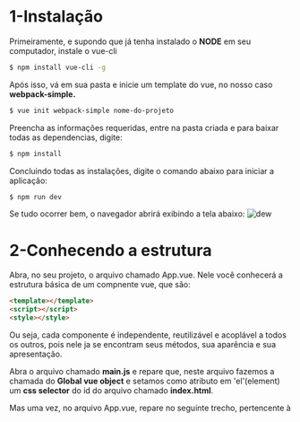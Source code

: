 
# 1-Instalação
Primeiramente, e supondo que já tenha instalado o **NODE** em seu computador, instale o vue-cli
```bash
$ npm install vue-cli -g
```
Após isso, vá em sua pasta e inicie um template do vue, no nosso caso **webpack-simple.**
```bash
$ vue init webpack-simple nome-do-projeto
```
Preencha as informações requeridas, entre na pasta criada e para baixar todas as dependencias, digite:
```bash
$ npm install
```
Concluindo todas as instalações, digite o comando abaixo para iniciar a aplicação:
```bash
$ npm run dev
```
Se tudo ocorrer bem, o navegador abrirá exibindo a tela abaixo:
![dew](https://cdn-images-1.medium.com/max/1600/1*GuIRPERP01oedu0iIAtqyA.png)

# 2-Conhecendo a estrutura
Abra, no seu projeto, o arquivo chamado App.vue. Nele você conhecerá a estrutura básica de um compnente vue, que são:
```html
<template></template>
<script></script>
<style></style>
```
Ou seja, cada componente é independente, reutilizável e acoplável a todos os outros, pois nele ja se encontram seus métodos, sua aparência e sua apresentação.

Abra o arquivo chamado **main.js** e repare que, neste arquivo fazemos a chamada do **Global vue object** e setamos como atributo em 'el'(element) um **css selector** do id do arquivo chamado **index.html**.

Mas uma vez, no arquivo App.vue, repare no seguinte trecho, pertencente à <template>:
```html
<h1> {{ msg }}</h1>
```
Mas **msg** não é a mensagem que aparece na aplicação. Isso por que acontece uma **Interpolação** e a "variável" {{ msg }} é substituida **em tempo de execução** pelo trecho:
```javascript
export default {
  name: 'app',
  data () {
    return {
      msg: 'Welcome to Your Vue.js App'
    }
  }
}
```
Sumarizando, você está tornando exportável um componente chamado app, no qual possui um dado 'msg'. Se você mudar o conteúdo dessa variável, sem precisar recompilar ou até mesmo de um F5, a página mudará automaticamente para o novo conteúdo, pois o servidor vue possui livereload!

# 3-Consumindo uma API de Tarefas.
Para realizar requisições, é necessário a instalação de um módulo chamado vue-resource
```bash
$ npm install vue-resource --save
```

Após a instalação, seu código da main.js deve se adequar para a devida utilização deste módulo. Modifique-o para que fique assim:

```javascript
import Vue from 'vue'
import App from './App.vue'
import VueResource from 'vue-resource'

Vue.use(VueResource)
new Vue({
  el: '#app',
  render: h => h(App)
})
```

Pronto, agora com o vue-resource você conseguirá realizar requisições http. Vamos no **App.vue** e criaremos nossas variáveis, que serão populadas mais tarde. Lembre-se que quem cuida diso é a função **data() **.

```javascript
export default {
  name: 'app',
  data () {
    return {
      title: 'Welcome to your Activities!!!',
      items: [],
      fields: {}
  }
})
```
Pronto. Agora temos um Array de itens e um Objeto de campos. O objeto de campos, preencheremos na mão, pois trata-se dos títulos da tabela que iremos montar. Ela será montada baseada tanto nos itens que retornarão pela API quanto pela biblioteca que utilizaremos: **Bootstrap-Vue** E ficará mais ou menos assim:
```javascript
fields: {
        userId: {
          label: 'Id do Usuario',
          sortable: true
        },
        id: {
          label: 'Id da Tarefa',
          sortable: true
        },
        title: {
          label: 'Titulo',
          sortable: false
        },
        completed: {
          label: 'Tarefa Completada?',
          sortable: false
        }
      },
      currentPage: 1,
      perPage: 5,
      filter: null
    }
})
```
Agora vem a parte legal. Devemos exibir o Array Items em uma tabela (quem cuidará disso para nós será o Bootstrap-vue). Porém, este array está vazio. Como preencherei ele antes da página ser exibida: **Com os chamados Lifecycles Hooks**
Por exemplo, o método **created()** é realizado assim que o componente é criado, e é nele que iremos implementar o método de requisição. Ficará mais ou menos assim:
```javascript
  created() {
    let promisse = this.$http.get('https://jsonplaceholder.typicode.com/todos');
    promisse
    .then(res => res.json())
    .then(items => this.items = items)
    console.log(this.items)
  }
})
```
Lembre-se que **created()** é uma função de mesmo nível que **data()**

Agora Basta colocar o **HTML** para exibir os Items! veja [AQUI](https://bootstrap-vue.github.io/docs/components/table) como. fazê-lo.

# 3-Dockerizando
Já existe uma [Imagem](https://hub.docker.com/r/ebiven/vue-cli/) do Vue-Cli no DockerHub, e é com ela que iremos trabalhar.
Crie uma receita docker-compose.yml e adicione o seguinte:
```yml
version: '2'
services:
  web:
    image: ebiven/vue-cli
    command: npm run dev
    volumes:
      - .:/code
    ports:
      - "8080:8080"

```
Agora basta digitar **docker-compose up** no diretório do arquivo. Lembre-se de criar o yml na raíz do seu projeto Vue.

# 4-CI com Travis
Uma vez dockerizado, você deve apenas colocar o seu container em execução no travis para que ele possa testá-lo. Uma configuração básica do Travis para este projeto seria o seguinte: crie um arquivo chamado **.travis.yml** Também na raiz do projeto, com o seguinte:
```yml
sudo: required

language: node_js

services:
  - docker

script:
  - docker-compose up

```
Repare que o sudo é necessário para levantar o container. Dentro da sua receita docker-compose já existe o script de inicialização do vue "npm run dev" então o proprio compose up é o script do travis.

Claro, essa é a versão básica do Travis, há outras possibilidades, como rodar os testes, rodar análise estática etc.
